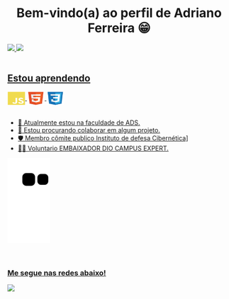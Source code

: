 <h1 align="center"> Bem-vindo(a) ao perfil de Adriano Ferreira 😁 </h1>

 <div>
   <a href="https://github.com/Adrianof1">
   <img height="180em" src="https://github-readme-stats.vercel.app/api?username=Adrianof1&show_icons=true&theme=tokyonight&include_all_commits=true&count_private=true"/>
   <img height="180em" src="https://github-readme-stats.vercel.app/api/top-langs/?username=Adrianof1&layout=compact&langs_count=6&theme=tokyonight"/>
</div>
    
<div style="display: inline_block"><br>
  

 
## Estou aprendendo

<img align="center" alt="Js" height="30" width="40" src="https://raw.githubusercontent.com/devicons/devicon/master/icons/javascript/javascript-plain.svg">
  <img align="center" alt="HTML" height="30" width="40" src="https://raw.githubusercontent.com/devicons/devicon/master/icons/html5/html5-original.svg">
  <img align="center" alt="CSS" height="30" width="40" src="https://raw.githubusercontent.com/devicons/devicon/master/icons/css3/css3-original.svg"><br><br>
          
  - 🔭 Atualmente estou na faculdade de ADS.
  - 👯 Estou procurando colaborar em algum projeto.
  - 🛡️ Membro cômite publico Instituto de defesa Cibernética]
  - 👨‍💻 Voluntario EMBAIXADOR DIO CAMPUS EXPERT.
    





 ![Snake animation](https://github.com/Adrianof1/Adrianof1/blob/output/github-contribution-grid-snake.svg)

</div>
 
<br>
 
### Me segue nas redes abaixo!
 
<div> 
  <a href="www.linkedin.com/in/adriano-ferreira-8b227b11b" target="_blank"><img src="https://img.shields.io/badge/-LinkedIn-%230077B5?style=for-the-badge&logo=linkedin&logoColor=white" target="_blank"></a>
</div>
